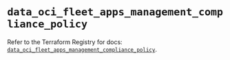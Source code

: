 # `data_oci_fleet_apps_management_compliance_policy`

Refer to the Terraform Registry for docs: [`data_oci_fleet_apps_management_compliance_policy`](https://registry.terraform.io/providers/oracle/oci/7.19.0/docs/data-sources/fleet_apps_management_compliance_policy).
